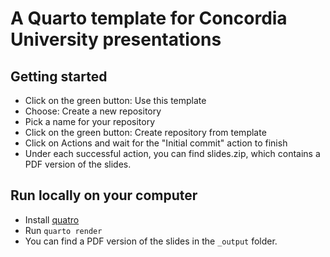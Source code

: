 # A Quarto template for Concordia University presentations

## Getting started

- Click on the green button: Use this template
- Choose: Create a new repository
- Pick a name for your repository
- Click on the green button: Create repository from template
- Click on Actions and wait for the "Initial commit" action to finish
- Under each successful action, you can find slides.zip, which contains a PDF version of the slides.

## Run locally on your computer

- Install [quatro](https://quarto.org/docs/get-started/)
- Run `quarto render`
- You can find a PDF version of the slides in the `_output` folder.
